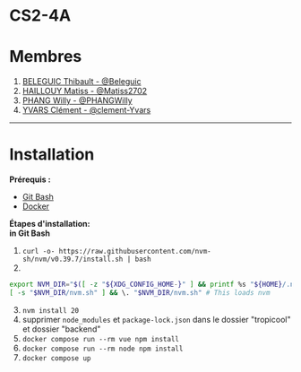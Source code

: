 # CS2-4A

# Membres

1. [BELEGUIC Thibault - @Beleguic](https://github.com/Beleguic)
2. [HAILLOUY Matiss - @Matiss2702](https://github.com/Matiss2702)
3. [PHANG Willy - @PHANGWilly](https://github.com/PHANGWilly)
4. [YVARS Clément - @clement-Yvars](https://github.com/clement-Yvars)

<hr>

# Installation

**Prérequis :**

- [Git Bash](https://git-scm.com/downloads)
- [Docker](https://www.docker.com/)

**Étapes d'installation:**
<br>**in Git Bash**

1. `curl -o- https://raw.githubusercontent.com/nvm-sh/nvm/v0.39.7/install.sh | bash`
2. 
```sh
export NVM_DIR="$([ -z "${XDG_CONFIG_HOME-}" ] && printf %s "${HOME}/.nvm" || printf %s "${XDG_CONFIG_HOME}/nvm")"
[ -s "$NVM_DIR/nvm.sh" ] && \. "$NVM_DIR/nvm.sh" # This loads nvm
```
3. `nvm install 20`
4. supprimer `node_modules` et `package-lock.json` dans le dossier "tropicool" et dossier "backend"
5. `docker compose run --rm vue npm install`
6. `docker compose run --rm node npm install`
7. `docker compose up`
